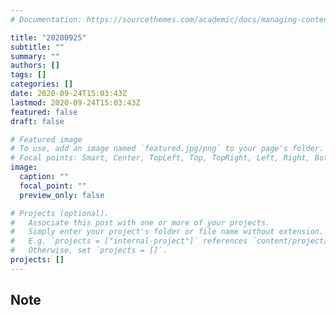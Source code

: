 ```yaml
---
# Documentation: https://sourcethemes.com/academic/docs/managing-content/

title: "20200925"
subtitle: ""
summary: ""
authors: []
tags: []
categories: []
date: 2020-09-24T15:03:43Z
lastmod: 2020-09-24T15:03:43Z
featured: false
draft: false

# Featured image
# To use, add an image named `featured.jpg/png` to your page's folder.
# Focal points: Smart, Center, TopLeft, Top, TopRight, Left, Right, BottomLeft, Bottom, BottomRight.
image:
  caption: ""
  focal_point: ""
  preview_only: false

# Projects (optional).
#   Associate this post with one or more of your projects.
#   Simply enter your project's folder or file name without extension.
#   E.g. `projects = ["internal-project"]` references `content/project/deep-learning/index.md`.
#   Otherwise, set `projects = []`.
projects: []
---
```


## Note

